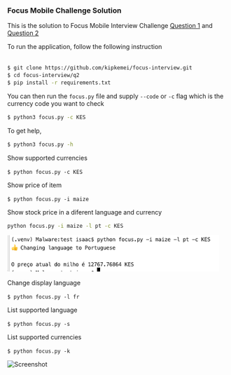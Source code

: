 ### Focus Mobile Challenge Solution

This is the solution to Focus Mobile Interview Challenge [Question 1](./question1.md)
and [Question 2](./question2.md)

To run the application, follow the following instruction

```bash

$ git clone https://github.com/kipkemei/focus-interview.git
$ cd focus-interview/q2
$ pip install -r requirements.txt
``` 

You can then run the `focus.py` file and supply `--code` or `-c` flag which is the currency code you want to check

```bash
$ python3 focus.py -c KES
```

To get help, 
```bash
$ python3 focus.py -h
```



Show supported currencies 

```$ python focus.py -c KES```

Show price of item 

```$ python focus.py -i maize```

Show stock price in a diferent language and currency

```bash
python focus.py -i maize -l pt -c KES
```

![Stock](./stock.png)

Change display language

```$ python focus.py -l fr```

List supported language 

```$ python focus.py -s```

List supported currencies

```$ python focus.py -k```

![Screenshot](./sample.png)

